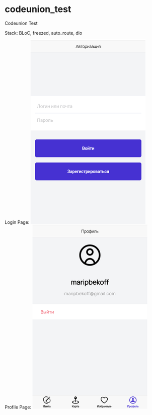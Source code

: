 # codeunion_test

Codeunion Test<br />

Stack: BLoC, freezed, auto_route, dio

Login Page:
<img src="1.png" width="365" height="585">
<br />
Profile Page:
<img src="2.png" width="365" height="585">